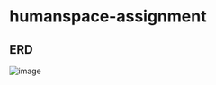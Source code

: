 # humanspace-assignment

## ERD

![image](https://user-images.githubusercontent.com/32446834/141780326-f5aa1c00-d417-4452-aeef-a6c2f2ca6fdb.png)
